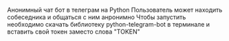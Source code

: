 Анонимный чат бот в телеграм на Python
Пользователь может находить собеседника и общаться с ним анронимно
Чтобы запустить необходимо скачать библиотеку python-telegram-bot в терминале и вставить свой токен заместо слова "TOKEN"
